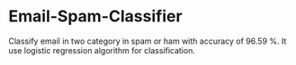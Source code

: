 # Email-Spam-Classifier
Classify email in two category in spam or ham with accuracy of 96.59 %. It use logistic regression algorithm for classification.
